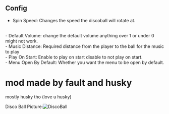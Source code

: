 ## Config
- Spin Speed: Changes the speed the discoball will rotate at.
<br />
- Default Volume: change the default volume anything over 1 or under 0 might not work.
<br />
- Music Distance: Required distance from the player to the ball for the music to play
<br />
- Play On Start: Enable to play on start disable to not play on start.
<br />
- Menu Open By Default: Whether you want the menu to be open by default.
<br />

# mod made by fault and husky
mostly husky tho (love u husky)

Disco Ball Picture:![DiscoBall](https://user-images.githubusercontent.com/103238785/190529843-89c01013-e609-40da-b82c-57302eb5c712.png)
